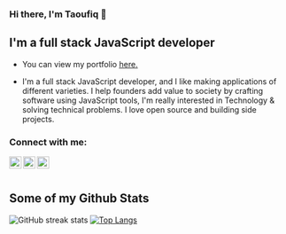 ### Hi there, I'm Taoufiq 👋

## I'm a full stack JavaScript developer

- <p align='left'> You can view my portfolio <a href='https://www.taoufiqlotfi.tech/' target=_blank><u>here</u>.</a></p>
- I'm a full stack JavaScript developer, and I like making applications of different varieties. I help founders add value to society by crafting software using JavaScript tools, I'm really interested in Technology & solving technical problems. I love open source and building side projects.


### Connect with me:

[<img align="left" alt="Taoufiq Lotfi | Facebook" width="22px" src="https://cdn.jsdelivr.net/npm/simple-icons@3.13.0/icons/facebook.svg" />][facebook]
[<img align="left" alt="Taoufiq Lotfi | LinkedIn" width="22px" src="https://cdn.jsdelivr.net/npm/simple-icons@v3/icons/linkedin.svg" />][linkedin]
[<img align="left" alt="Taoufiq Lotfi | Instagram" width="22px" src="https://cdn.jsdelivr.net/npm/simple-icons@v3/icons/instagram.svg" />][instagram]

<br />
<br />

[facebook]: https://www.facebook.com/tao101/
[linkedin]: https://www.linkedin.com/in/taoufiq-lotfi-2365094b/
[instagram]: https://www.instagram.com/taoufiqlotfi/
## Some of my Github Stats
![GitHub streak stats](https://github-readme-streak-stats.herokuapp.com/?user=tao101) [![Top Langs](https://github-readme-stats.vercel.app/api/top-langs/?username=tao101&layout=compact)](https://github.com/yermakovaa/github-readme-stats)
